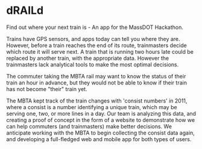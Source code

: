 dRAILd
======

Find out where your next train is - An app for the MassDOT Hackathon.

Trains have GPS sensors, and apps today can tell you where they are. However, before a train reaches the end of its route, trainmasters decide which route it will serve next. A train that is running two hours late could be replaced by another train, with the appropriate data. However the trainmasters lack analytical tools to make the most optimal decisions.

The commuter taking the MBTA rail may want to know the status of their train an hour in advance, but they would not be able to know if their train has not become "their" train yet.

The MBTA kept track of the train changes with 'consist numbers' in 2011, where a consist is a number identifying a unique train, which may be serving one, two, or more lines in a day. Our team is analyzing this data, and creating a proof of concept in the form of a website to demonstrate how we can help commuters (and trainmasters) make better decisions. We anticipate working with the MBTA to begin collecting the consist data again, and developing a full-fledged web and mobile app for both types of users.
